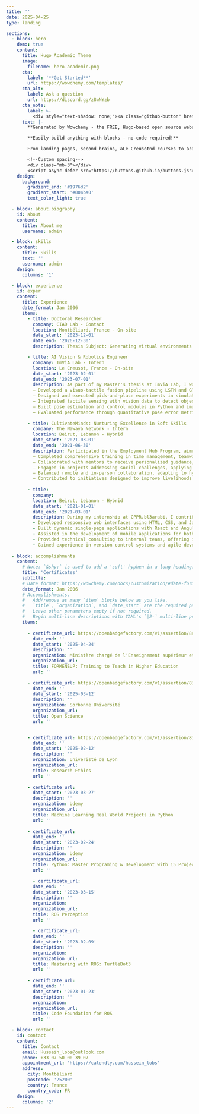 ```yaml
---
title: ''
date: 2025-04-25
type: landing

sections:
  - block: hero
    demo: true
    content:
      title: Hugo Academic Theme
      image:
        filename: hero-academic.png
      cta:
        label: '**Get Started**'
        url: https://wowchemy.com/templates/
      cta_alt:
        label: Ask a question
        url: https://discord.gg/z8wNYzb
      cta_note:
        label: >-
          <div style="text-shadow: none;"><a class="github-button" href="https://github.com/wowchemy/wowchemy-hugo-themes" data-icon="octicon-star" data-size="large" data-show-count="true" aria-label="Star">Star Wowchemy Website Builder</a></div><div style="text-shadow: none;"><a class="github-button" href="https://github.com/wowchemy/starter-hugo-academic" data-icon="octicon-star" data-size="large" data-show-count="true" aria-label="Star">Star the Academic template</a></div>
      text: |-
        **Generated by Wowchemy - the FREE, Hugo-based open source website builder trusted by 500,000+ sites.**

        **Easily build anything with blocks - no-code required!**

        From landing pages, second brains, aLe Creusotnd courses to academic resumés, conferences, and tech blogs.

        <!--Custom spacing-->
        <div class="mb-3"></div>
        <script async defer src="https://buttons.github.io/buttons.js"></script>
    design:
      background:
        gradient_end: '#1976d2'
        gradient_start: '#004ba0'
        text_color_light: true

  - block: about.biography
    id: about
    content:
      title: About me
      username: admin

  - block: skills
    content:
      title: Skills
      text: ''
      username: admin
    design:
      columns: '1'

  - block: experience
    id: exper
    content:
      title: Experience
      date_format: Jan 2006
      items:
        - title: Doctoral Researcher
          company: CIAD Lab - Contact
          location: Montbéliard, France - On-site
          date_start: '2023-12-01'
          date_end: '2026-12-30'
          description: Thesis Subject: Generating virtual environments for the training of autonomous vehicles.

        - title: AI Vision & Robotics Engineer
          company: ImViA Lab - Intern
          location: Le Creusot, France - On-site
          date_start: '2023-02-01'
          date_end: '2023-07-01'
          description: As part of my Master's thesis at ImViA Lab, I worked on visuo-tactile perception for in and on-hand robotic manipulation, focusing on detecting object slippage using the Franka Emika 3 Panda robot: 
          – Developed a visuo-tactile fusion pipeline using LSTM and GRU-based RNN models to estimate object pose during dynamic manipulation, even under occlusion.
          – Designed and executed pick-and-place experiments in simulation using PyBullet and transitioned models to a real-world robotic platform.
          – Integrated tactile sensing with vision data to detect object slippage during actions like rotation, sliding, and flipping.
          – Built pose estimation and control modules in Python and implemented the complete system on ROS using the Franka Emika 3 Panda arm.
          – Evaluated performance through quantitative pose error metrics and object visibility-based visualization tools.
          
        - title: CultivateMinds: Nurturing Excellence in Soft Skills 
          company: The Nawaya Network - Intern
          location: Beirut, Lebanon - Hybrid
          date_start: '2021-03-01'
          date_end: '2021-06-30'
          description: Participated in the Employment Hub Program, aimed at supporting financially vulnerable Lebanese youth through skill-building and paid internships:
          – Completed comprehensive training in time management, teamwork, problem-solving, and communication, enhancing employability skills.
          – Collaborated with mentors to receive personalized guidance, fostering both personal and professional development.
          – Engaged in projects addressing social challenges, applying newly acquired skills in practical settings.
          – Balanced remote and in-person collaboration, adapting to hybrid work environments effectively.
          – Contributed to initiatives designed to improve livelihoods and promote sustainable futures for disadvantaged communities.
          
        - title: 
          company: 
          location: Beirut, Lebanon - Hybrid
          date_start: '2021-01-01'
          date_end: '2021-03-01'
          description: During my internship at CPPR.bl3arabi, I contributed to the development of web and mobile applications, enhancing my technical skills and project experience:​
          - Developed responsive web interfaces using HTML, CSS, and JavaScript, ensuring cross-browser compatibility and user-friendly design.
          - Built dynamic single-page applications with React and Angular, improving user engagement and performance.
          - Assisted in the development of mobile applications for both iOS and Android platforms, utilizing platform-specific technologies.
          - Provided technical consulting to internal teams, offering insights on best practices and innovative solutions for project challenges.
          - Gained experience in version control systems and agile development methodologies, contributing to efficient workflow and team coordination.
        
  - block: accomplishments
    content:
      # Note: `&shy;` is used to add a 'soft' hyphen in a long heading.
      title: 'Certificates'
      subtitle:
      # Date format: https://wowchemy.com/docs/customization/#date-format
      date_format: Jan 2006
      # Accomplishments.
      #   Add/remove as many `item` blocks below as you like.
      #   `title`, `organization`, and `date_start` are the required parameters.
      #   Leave other parameters empty if not required.
      #   Begin multi-line descriptions with YAML's `|2-` multi-line prefix.
      items:
      
        - certificate_url: https://openbadgefactory.com/v1/assertion/8e9ac953d025869883d4f673027c1e0e34a1a91a
          date_end: ''
          date_start: '2025-04-24'
          description: ''
          organization: Ministère chargé de l'Enseignement supérieur et de la Recherche
          organization_url: 
          title: FORMENSUP: Training to Teach in Higher Education
          url: ''
          
        - certificate_url: https://openbadgefactory.com/v1/assertion/832c1294a05ae5feb2fc5d03f66b3bf2a17b548a
          date_end: ''
          date_start: '2025-03-12'
          description: ''
          organization: Sorbonne Université
          organization_url: 
          title: Open Science 
          url: ''


        - certificate_url: https://openbadgefactory.com/v1/assertion/832c1294a05ae5feb2fc5d03f66b3bf2a17b548a
          date_end: ''
          date_start: '2025-02-12'
          description: ''
          organization: Univeristé de Lyon 
          organization_url: 
          title: Research Ethics
          url: ''
          
        - certificate_url: 
          date_start: '2023-03-27'
          description: ''
          organization: Udemy
          organization_url: 
          title: Machine Learning Real World Projects in Python
          url: ''
          
        - certificate_url: 
          date_end: ''
          date_start: '2023-02-24'
          description: ''
          organization: Udemy 
          organization_url: 
          title: Python: Master Programing & Development with 15 Projects
          url: ''
          
          - certificate_url: 
          date_end: ''
          date_start: '2023-03-15'
          description: ''
          organization: 
          organization_url: 
          title: ROS Perception
          url: ''
          
          - certificate_url: 
          date_end: ''
          date_start: '2023-02-09'
          description: ''
          organization: 
          organization_url: 
          title: Mastering with ROS: TurtleBot3
          url: ''
          
        - certificate_url: 
          date_end: ''
          date_start: '2023-01-23'
          description: ''
          organization: 
          organization_url: 
          title: Code Foundation for ROS
          url: ''

  - block: contact
    id: contact
    content:
      title: Contact
      email: Hussein_lobs@outlook.com
      phone: +33 07 50 00 39 07
      appointment_url: 'https://calendly.com/hussein_lobs'
      address:
        city: Montbéliard
        postcode: '25200'
        country: France
        country_code: FR
    design:
      columns: '2'
---
```

